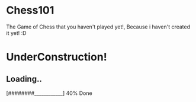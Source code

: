 # Chess101
The Game of Chess that you haven't played yet!, Because i haven't created it yet! :D

# UnderConstruction!


## Loading..
   [########____________] 40% Done

